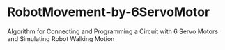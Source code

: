 # RobotMovement-by-6ServoMotor
Algorithm for Connecting and Programming a Circuit with 6 Servo Motors and Simulating Robot Walking Motion

